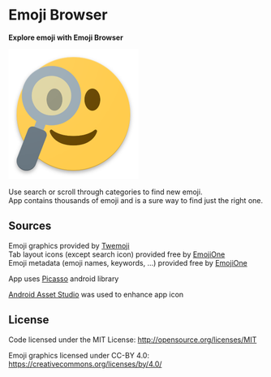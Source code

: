 # Emoji Browser

**Explore emoji with Emoji Browser**

<img src="https://raw.githubusercontent.com/ZedTheLed/Emoji_Browser/master/Art/logo.png" width="256px"/>

Use search or scroll through categories to find new emoji.  
App contains thousands of emoji and is a sure way to find just the right one.

## Sources

Emoji graphics provided by [Twemoji](https://github.com/twitter/twemoji)  
Tab layout icons (except search icon) provided free by [EmojiOne](https://github.com/Ranks/emojione)  
Emoji metadata (emoji names, keywords, ...) provided free by [EmojiOne](https://github.com/Ranks/emojione)

App uses [Picasso](http://square.github.io/picasso/) android library

[Android Asset Studio](https://romannurik.github.io/AndroidAssetStudio/) was used to enhance app icon

## License

Code licensed under the MIT License: http://opensource.org/licenses/MIT

Emoji graphics licensed under CC-BY 4.0: https://creativecommons.org/licenses/by/4.0/
